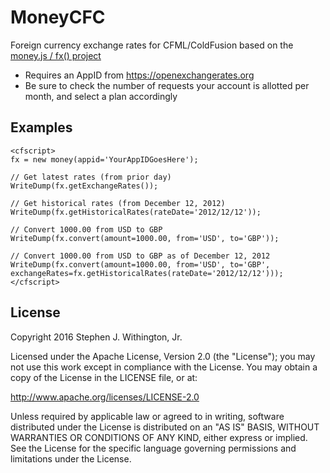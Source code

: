 # MoneyCFC

Foreign currency exchange rates for CFML/ColdFusion based on the [money.js / fx() project](http://openexchangerates.github.io/money.js/)

* Requires an AppID from https://openexchangerates.org
* Be sure to check the number of requests your account is allotted per month, and select a plan accordingly

## Examples

```
<cfscript>
fx = new money(appid='YourAppIDGoesHere');

// Get latest rates (from prior day)
WriteDump(fx.getExchangeRates());

// Get historical rates (from December 12, 2012)
WriteDump(fx.getHistoricalRates(rateDate='2012/12/12'));

// Convert 1000.00 from USD to GBP
WriteDump(fx.convert(amount=1000.00, from='USD', to='GBP'));

// Convert 1000.00 from USD to GBP as of December 12, 2012
WriteDump(fx.convert(amount=1000.00, from='USD', to='GBP', exchangeRates=fx.getHistoricalRates(rateDate='2012/12/12')));
</cfscript>
```

## License
Copyright 2016 Stephen J. Withington, Jr.

Licensed under the Apache License, Version 2.0 (the "License"); you may not use this work except in compliance with the License. You may obtain a copy of the License in the LICENSE file, or at:

http://www.apache.org/licenses/LICENSE-2.0

Unless required by applicable law or agreed to in writing, software distributed under the License is distributed on an "AS IS" BASIS, WITHOUT WARRANTIES OR CONDITIONS OF ANY KIND, either express or implied. See the License for the specific language governing permissions and limitations under the License.